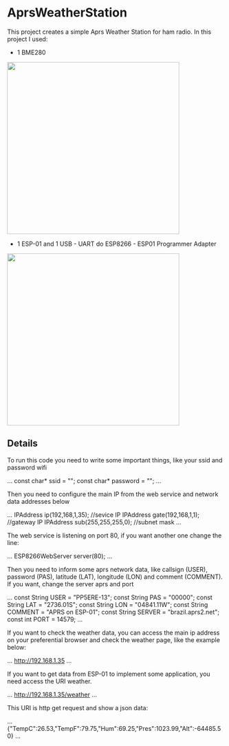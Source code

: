 # AprsWeatherStation

This project creates a simple Aprs Weather Station for ham radio. In this project I used:

- 1 BME280

<img src="http://img.dxcdn.com/productimages/sku_436672_1.jpg" width="400" height="400"/>

- 1 ESP-01 and 1 USB - UART do ESP8266 - ESP01 Programmer Adapter

<img src="https://img2.bgxcdn.com/thumb/large/oaupload/banggood/images/35/E5/89466d3a-fe96-42db-ac23-28625ecabb9d.jpg" width="400" height="400"/>

## Details

To run this code you need to write some important things, like your ssid and password wifi

...
const char* ssid     = "";
const char* password = "";
...

Then you need to configure the main IP from the web service and network data addresses below

...
IPAddress ip(192,168,1,35); //sevice IP
IPAddress gate(192,168,1,1); //gateway IP
IPAddress sub(255,255,255,0); //subnet mask
...

The web service is listening on port 80, if you want another one change the line:

...
ESP8266WebServer server(80);
...

Then you need to inform some aprs network data, like callsign (USER), password (PAS), latitude (LAT), longitude (LON) and comment (COMMENT). If you want, change the server aprs and port

...
const String USER    = "PP5ERE-13";
const String PAS     = "00000";
const String LAT     = "2736.01S";
const String LON     = "04841.11W";
const String COMMENT = "APRS on ESP-01";
const String SERVER  = "brazil.aprs2.net";
const int    PORT    = 14579;
...

If you want to check the weather data, you can access the main ip address on your preferential browser and check the weather page, like the example below:

...
http://192.168.1.35
...

If you want to get data from ESP-01 to implement some application, you need access the URI weather. 

...
http://192.168.1.35/weather
...

This URI is http get request and show a json data:

...
{"TempC":26.53,"TempF":79.75,"Hum":69.25,"Pres":1023.99,"Alt":-64485.50}
...


